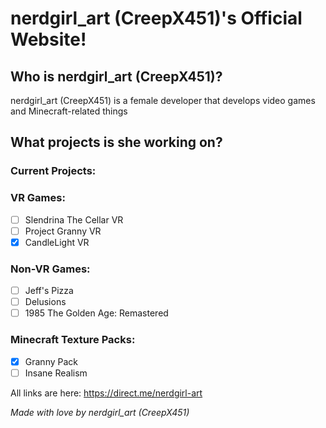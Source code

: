 # nerdgirl_art (CreepX451)'s Official Website!

## Who is nerdgirl_art (CreepX451)?
nerdgirl_art (CreepX451) is a female developer that develops video games and Minecraft-related things

## What projects is she working on?
### Current Projects:
### VR Games:
- [ ] Slendrina The Cellar VR
- [ ] Project Granny VR
- [x] CandleLight VR
### Non-VR Games:
- [ ] Jeff's Pizza
- [ ] Delusions
- [ ] 1985 The Golden Age: Remastered
### Minecraft Texture Packs:
- [x] Granny Pack
- [ ] Insane Realism

All links are here: https://direct.me/nerdgirl-art


*Made with love by nerdgirl_art (CreepX451)*


